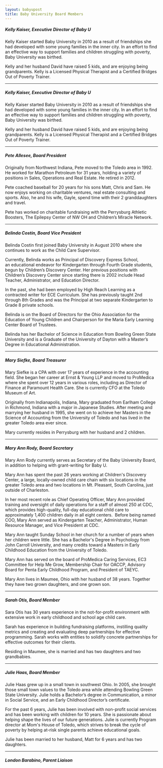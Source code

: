 ```yaml
---
layout: babyupost
title: Baby University Board Members
---
```



##### Kelly Kaiser, Executive Director of Baby U

Kelly Kaiser started Baby University in 2010 as a result of friendships she had developed with some young families in the inner city. In an effort to find an effective way to support families and children struggling with poverty, Baby University was birthed.

Kelly and her husband David have raised 5 kids, and are enjoying being grandparents. Kelly is a Licensed Physical Therapist and a Certified Bridges Out of Poverty Trainer.


<hr class="shortgrey" />




##### Kelly Kaiser, Executive Director of Baby U

Kelly Kaiser started Baby University in 2010 as a result of friendships she had developed with some young families in the inner city. In an effort to find an effective way to support families and children struggling with poverty, Baby University was birthed.

Kelly and her husband David have raised 5 kids, and are enjoying being grandparents. Kelly is a Licensed Physical Therapist and a Certified Bridges Out of Poverty Trainer.


<hr class="shortgrey" />



##### Pete Allesee, Board President

Originally from Northwest Indiana, Pete moved to the Toledo area in 1992.  He worked for Marathon Petroleum for 31 years, holding a variety of positions in Sales, Operations and Real Estate. He retired in 2012. 

Pete coached baseball for 20 years for his sons Matt, Chris and Sam.  He now enjoys working on charitable ventures, real estate consulting and sports. Also, he and his wife, Gayle, spend time with their 2 granddaughters and travel.  

Pete has worked on charitable fundraising with the Perrysburg Athletic Boosters, The Epilepsy Center of NW OH and Children’s Miracle Network.


<hr class="shortgrey" />



##### Belinda Costin, Board Vice President

Belinda Costin first joined Baby University in August 2010 where she continues to work as the Child Care Supervisor. 

Currently, Belinda works as Principal of Discovery Express School, an educational endeavor for Kindergarten through Fourth Grade students, begun by Children’s Discovery Center. Her previous positions with Children’s Discovery Center since starting there is 2002 include Head Teacher, Administrator, and Education Director. 

In the past, she had been employed by High Reach Learning as a contracted writer for ECE Curriculum. She has previously taught 2nd through 8th Grades and was the Principal at two separate Kindergarten to Grade 8 private schools.  

Belinda is on the Board of Directors for the Ohio Association for the Education of Young Children and Chairperson for the Maria Early Learning Center Board of Trustees. 

Belinda has her Bachelor of Science in Education from Bowling Green State University and is a Graduate of the University of Dayton with a Master’s Degree in Educational Administration.


<hr class="shortgrey" />



##### Mary Siefke, Board Treasurer

Mary Siefke is a CPA with over 17 years of experience in the accounting field.  She began her career at Ernst & Young LLP and moved to ProMedica where she spent over 12 years in various roles, including as Director of Finance at Paramount Health Care. She is currently CFO at the Toledo Museum of Art.

Originally from Indianapolis, Indiana, Mary graduated from Earlham College in Richmond, Indiana with a major in Japanese Studies.  After meeting and marrying her husband in 1995, she went on to achieve her Masters in the Science of Accounting from the University of Toledo and has lived in the greater Toledo area ever since.

Mary currently resides in Perrysburg with her husband and 2 children.  



<hr class="shortgrey" />



##### Mary Ann Rody, Board Secretary

Mary Ann Rody currently serves as Secretary of the Baby University Board, in addition to helping with grant-writing for Baby U. 

Mary Ann has spent the past 26 years working at Children's Discovery Center, a large, locally-owned child care chain with six locations in the greater Toledo area and two locations in Mt. Pleasant, South Carolina, just outside of Charleston. 

In her most recent role as Chief Operating Officer, Mary Ann provided training and oversight of daily operations for a staff of almost 250 at CDC, which provides high-quality, full-day educational child care to approximately 1,400 children daily in all eight centers.  Before being named COO, Mary Ann served as Kindergarten Teacher, Administrator, Human Resource Manager, and Vice President at CDC. 

Mary Ann taught Sunday School in her church for a number of years when her children were little. She has a Bachelor's Degree in Psychology from John Carroll University, and many credits toward a Masters in Early Childhood Education from the University of Toledo. 

Mary Ann has served on the board of ProMedica Caring Services, EC3 Committee for Help Me Grow, Membership Chair for OACCP, Advisory Board for Penta Early Childhood Program, and President of TAEYC.

Mary Ann lives in Maumee, Ohio with her husband of 38 years. Together they have two grown daughters, and one grown son.


<hr class="shortgrey" />



##### Sarah Otis, Board Member

Sara Otis has 30 years experience in the not-for-profit environment with extensive work in early childhood and school age child care. 

Sarah has experience in building fundraising platforms, instilling quality metrics and creating and evaluating deep partnerships for effective programming. Sarah works with entities to solidify concrete partnerships for effective outcomes for their clients. 

Residing in Maumee, she is married and has two daughters and two grandbabies.




<hr class="shortgrey" />



##### Julie Haas, Board Member

Julie Haas grew up in a small town in southwest Ohio. In 2005, she brought those small town values to the Toledo area while attending Bowling Green State University. Julie holds a Bachelor’s degree in Communication, a minor in Social Service, and an Early Childhood Director’s certificate.

For the past 6 years, Julie has been involved with non-profit social services and has been working with children for 10 years. She is passionate about helping shape the lives of our future generations. Julie is currently Program director at Mom's House of Toledo, which strives to break the cycle of poverty by helping  at-risk single parents achieve educational goals.
 
Julie has been married to her husband, Matt for 6 years and has two daughters.


<hr class="shortgrey" />



##### London Barabino, Parent Liaison 

 
